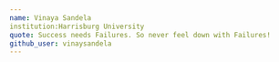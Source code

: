 ```yaml
---
name: Vinaya Sandela
institution:Harrisburg University
quote: Success needs Failures. So never feel down with Failures!
github_user: vinaysandela
---
```

